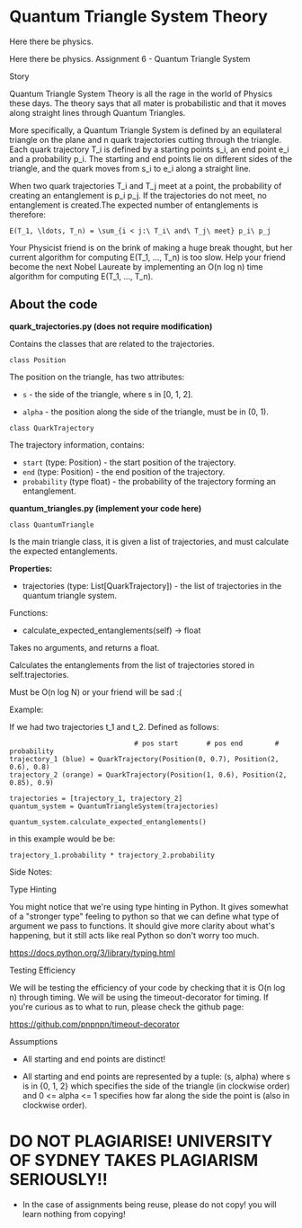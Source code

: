 # Quantum Triangle System Theory

Here there be physics.

Here there be physics.
Assignment 6 - Quantum Triangle System

Story

Quantum Triangle System Theory is all the rage in the world of Physics these days. The theory says that all mater is probabilistic and that it moves along straight lines through Quantum Triangles.

More specifically, a Quantum Triangle System is defined by an equilateral triangle on the plane and n quark trajectories cutting through the triangle. Each quark trajectory T_i is defined by a starting points s_i, an end point e_i and a probability p_i. The starting and end points lie on different sides of the triangle, and the quark moves from s_i to e_i along a straight line.

When two quark trajectories T_i and T_j meet at a point, the probability of creating an entanglement is p_i p_j. If the trajectories do not meet, no entanglement is created.The expected number of entanglements is therefore: 

```
E(T_1, \ldots, T_n) = \sum_{i < j:\ T_i\ and\ T_j\ meet} p_i\ p_j
```

Your Physicist friend is on the brink of making a huge break thought, but her current algorithm for computing E(T_1, ..., T_n) is too slow. Help your friend become the next Nobel Laureate by implementing an O(n log n) time algorithm for computing E(T_1, ..., T_n).


## About the code

**quark_trajectories.py (does not require modification)**

Contains the classes that are related to the trajectories.

```
class Position
```

The position on the triangle, has two attributes: 

* `s` - the side of the triangle, where s in [0, 1, 2].

* `alpha` - the position along the side of the triangle, must be in (0, 1).

```
class QuarkTrajectory
```

The trajectory information, contains:

* `start` (type: Position) - the start position of the trajectory.
* `end` (type: Position) - the end position of the trajectory.
* `probability` (type float) - the probability of the trajectory forming an entanglement.


**quantum_triangles.py (implement your code here)**

```
class QuantumTriangle
```

Is the main triangle class, it is given a list of trajectories, and must calculate the expected entanglements.

**Properties:**

* trajectories (type: List[QuarkTrajectory]) - the list of trajectories in the quantum triangle system.

Functions:

* calculate_expected_entanglements(self) -> float 

Takes no arguments, and returns a float.

Calculates the entanglements from the list of trajectories stored in self.trajectories. 

Must be O(n log N) or your friend will be sad :(

Example:

If we had two trajectories t_1 and t_2. Defined as follows:

```
                               # pos start       # pos end        # probability
trajectory_1 (blue) = QuarkTrajectory(Position(0, 0.7), Position(2, 0.6), 0.8)
trajectory_2 (orange) = QuarkTrajectory(Position(1, 0.6), Position(2, 0.85), 0.9)

trajectories = [trajectory_1, trajectory_2]
quantum_system = QuantumTriangleSystem(trajectories)

quantum_system.calculate_expected_entanglements()
```

in this example would be be:
```
trajectory_1.probability * trajectory_2.probability
```


Side Notes:

Type Hinting

You might notice that we're using type hinting in Python. It gives somewhat of a "stronger type" feeling to python so that we can define what type of argument we pass to functions. It should give more clarity about what's happening, but it still acts like real Python so don't worry too much. 

https://docs.python.org/3/library/typing.html

Testing Efficiency

We will be testing the efficiency of your code by checking that it is O(n log n) through timing. We will be using the timeout-decorator for timing. If you're curious as to what to run, please check the github page:

https://github.com/pnpnpn/timeout-decorator

Assumptions

* All starting and end points are distinct!

* All starting and end points are represented by a tuple: (s, alpha) where s is in {0, 1, 2} which specifies the side of the triangle (in clockwise order) and 0 <= alpha <= 1 specifies how far along the side the point is (also in clockwise order).


# DO NOT PLAGIARISE! UNIVERSITY OF SYDNEY TAKES PLAGIARISM SERIOUSLY!!

- In the case of assignments being reuse, please do not copy! you will learn nothing from copying!
